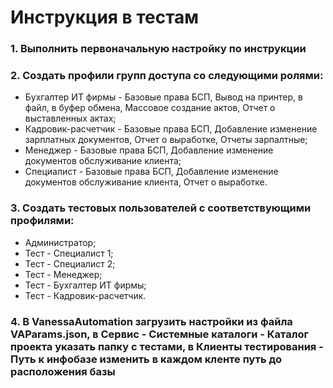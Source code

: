 # Инструкция в тестам

### 1. Выполнить первоначальную настройку по инструкции

### 2. Создать профили групп доступа со следующими ролями:
- Бухгалтер ИТ фирмы - Базовые права БСП, Вывод на принтер, в файл, в буфер обмена, Массовое создание актов, Отчет о выставленных актах;
- Кадровик-расчетчик - Базовые права БСП, Добавление изменение зарплатных документов, Отчет о выработке, Отчеты зарпалтные;
- Менеджер - Базовые права БСП, Добавление изменение документов обслуживание клиента;
- Специалист - Базовые права БСП, Добавление изменение документов обслуживание клиента, Отчет о выработке.

### 3. Создать тестовых пользователей с соответствующими профилями:
- Администратор;
- Тест - Специалист 1;
- Тест - Специалист 2;
- Тест - Менеджер;
- Тест - Бухгалтер ИТ фирмы;
- Тест - Кадровик-расчетчик.

### 4. В VanessaAutomation загрузить настройки из файла VAParams.json, в Сервис - Системные каталоги - Каталог проекта указать папку с тестами, в Клиенты тестирования - Путь к инфобазе изменить в каждом кленте путь до расположения базы